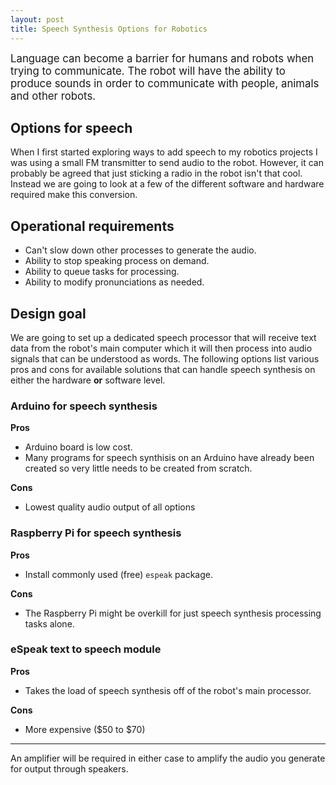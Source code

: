 ```yaml
---
layout: post
title: Speech Synthesis Options for Robotics
---
```


<big>
    Language can become a barrier for humans and robots when trying to communicate.
    The robot will have the ability to produce sounds in order to communicate with people,
    animals and other robots.
</big>

## Options for speech

When I first started exploring ways to add speech to my robotics projects
I was using a small FM transmitter to send audio to the robot. However, it can probably be agreed that just sticking a radio in the robot isn't that cool. Instead we are going to look at a few of the different software and hardware required make this conversion.

## Operational requirements

- Can't slow down other processes to generate the audio.
- Ability to stop speaking process on demand.
- Ability to queue tasks for processing.
- Ability to modify pronunciations as needed.

## Design goal

We are going to set up a dedicated speech processor that will receive text data from the robot's main computer which it will then process into audio signals that can be understood as words. The following options list various pros and cons for available solutions that can handle speech synthesis on either the hardware **or** software level.

### Arduino for speech synthesis

**Pros**
- Arduino board is low cost.
- Many programs for speech synthisis on an Arduino have already been created so very little needs to be created from scratch.

**Cons**
- Lowest quality audio output of all options

### Raspberry Pi for speech synthesis

**Pros**

- Install commonly used (free) `espeak` package.

**Cons**

- The Raspberry Pi might be overkill for just speech synthesis processing tasks alone.

### eSpeak text to speech module

**Pros**

- Takes the load of speech synthesis off of the robot's main processor.

**Cons**

- More expensive ($50 to $70)

***

An amplifier will be required in either case to amplify the audio you generate for output through speakers.

